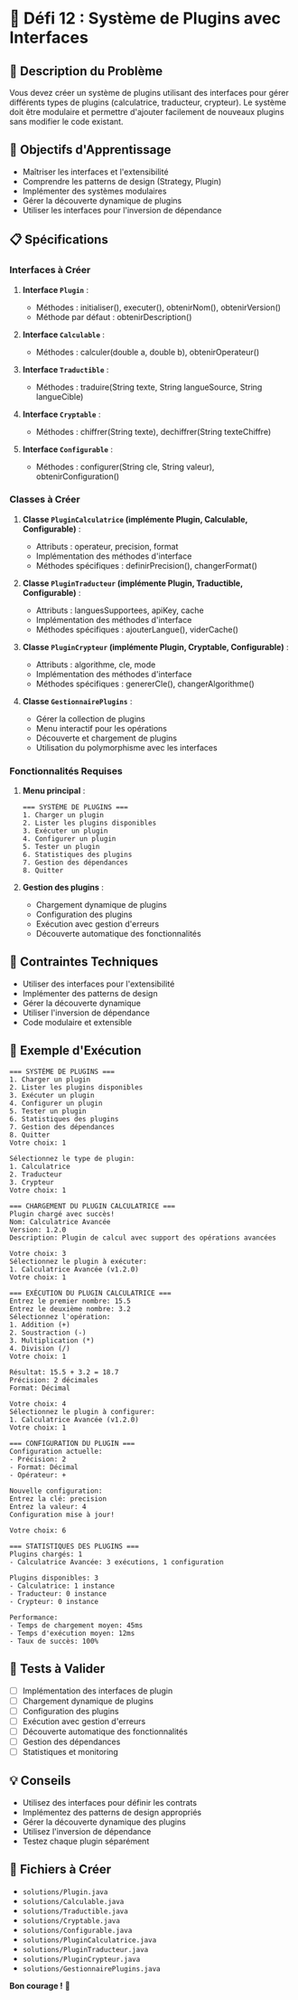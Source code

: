 # 🎯 Défi 12 : Système de Plugins avec Interfaces

## 📝 Description du Problème

Vous devez créer un système de plugins utilisant des interfaces pour gérer différents types de plugins (calculatrice, traducteur, crypteur). Le système doit être modulaire et permettre d'ajouter facilement de nouveaux plugins sans modifier le code existant.

## 🎯 Objectifs d'Apprentissage

- Maîtriser les interfaces et l'extensibilité
- Comprendre les patterns de design (Strategy, Plugin)
- Implémenter des systèmes modulaires
- Gérer la découverte dynamique de plugins
- Utiliser les interfaces pour l'inversion de dépendance

## 📋 Spécifications

### Interfaces à Créer

1. **Interface `Plugin`** :
   - Méthodes : initialiser(), executer(), obtenirNom(), obtenirVersion()
   - Méthode par défaut : obtenirDescription()

2. **Interface `Calculable`** :
   - Méthodes : calculer(double a, double b), obtenirOperateur()

3. **Interface `Traductible`** :
   - Méthodes : traduire(String texte, String langueSource, String langueCible)

4. **Interface `Cryptable`** :
   - Méthodes : chiffrer(String texte), dechiffrer(String texteChiffre)

5. **Interface `Configurable`** :
   - Méthodes : configurer(String cle, String valeur), obtenirConfiguration()

### Classes à Créer

1. **Classe `PluginCalculatrice` (implémente Plugin, Calculable, Configurable)** :
   - Attributs : operateur, precision, format
   - Implémentation des méthodes d'interface
   - Méthodes spécifiques : definirPrecision(), changerFormat()

2. **Classe `PluginTraducteur` (implémente Plugin, Traductible, Configurable)** :
   - Attributs : languesSupportees, apiKey, cache
   - Implémentation des méthodes d'interface
   - Méthodes spécifiques : ajouterLangue(), viderCache()

3. **Classe `PluginCrypteur` (implémente Plugin, Cryptable, Configurable)** :
   - Attributs : algorithme, cle, mode
   - Implémentation des méthodes d'interface
   - Méthodes spécifiques : genererCle(), changerAlgorithme()

4. **Classe `GestionnairePlugins`** :
   - Gérer la collection de plugins
   - Menu interactif pour les opérations
   - Découverte et chargement de plugins
   - Utilisation du polymorphisme avec les interfaces

### Fonctionnalités Requises

1. **Menu principal** :
   ```
   === SYSTÈME DE PLUGINS ===
   1. Charger un plugin
   2. Lister les plugins disponibles
   3. Exécuter un plugin
   4. Configurer un plugin
   5. Tester un plugin
   6. Statistiques des plugins
   7. Gestion des dépendances
   8. Quitter
   ```

2. **Gestion des plugins** :
   - Chargement dynamique de plugins
   - Configuration des plugins
   - Exécution avec gestion d'erreurs
   - Découverte automatique des fonctionnalités

## 🔧 Contraintes Techniques

- Utiliser des interfaces pour l'extensibilité
- Implémenter des patterns de design
- Gérer la découverte dynamique
- Utiliser l'inversion de dépendance
- Code modulaire et extensible

## 📝 Exemple d'Exécution

```
=== SYSTÈME DE PLUGINS ===
1. Charger un plugin
2. Lister les plugins disponibles
3. Exécuter un plugin
4. Configurer un plugin
5. Tester un plugin
6. Statistiques des plugins
7. Gestion des dépendances
8. Quitter
Votre choix: 1

Sélectionnez le type de plugin:
1. Calculatrice
2. Traducteur
3. Crypteur
Votre choix: 1

=== CHARGEMENT DU PLUGIN CALCULATRICE ===
Plugin chargé avec succès!
Nom: Calculatrice Avancée
Version: 1.2.0
Description: Plugin de calcul avec support des opérations avancées

Votre choix: 3
Sélectionnez le plugin à exécuter:
1. Calculatrice Avancée (v1.2.0)
Votre choix: 1

=== EXÉCUTION DU PLUGIN CALCULATRICE ===
Entrez le premier nombre: 15.5
Entrez le deuxième nombre: 3.2
Sélectionnez l'opération:
1. Addition (+)
2. Soustraction (-)
3. Multiplication (*)
4. Division (/)
Votre choix: 1

Résultat: 15.5 + 3.2 = 18.7
Précision: 2 décimales
Format: Décimal

Votre choix: 4
Sélectionnez le plugin à configurer:
1. Calculatrice Avancée (v1.2.0)
Votre choix: 1

=== CONFIGURATION DU PLUGIN ===
Configuration actuelle:
- Précision: 2
- Format: Décimal
- Opérateur: +

Nouvelle configuration:
Entrez la clé: precision
Entrez la valeur: 4
Configuration mise à jour!

Votre choix: 6

=== STATISTIQUES DES PLUGINS ===
Plugins chargés: 1
- Calculatrice Avancée: 3 exécutions, 1 configuration

Plugins disponibles: 3
- Calculatrice: 1 instance
- Traducteur: 0 instance
- Crypteur: 0 instance

Performance:
- Temps de chargement moyen: 45ms
- Temps d'exécution moyen: 12ms
- Taux de succès: 100%
```

## 🧪 Tests à Valider

- [ ] Implémentation des interfaces de plugin
- [ ] Chargement dynamique de plugins
- [ ] Configuration des plugins
- [ ] Exécution avec gestion d'erreurs
- [ ] Découverte automatique des fonctionnalités
- [ ] Gestion des dépendances
- [ ] Statistiques et monitoring

## 💡 Conseils

- Utilisez des interfaces pour définir les contrats
- Implémentez des patterns de design appropriés
- Gérer la découverte dynamique des plugins
- Utilisez l'inversion de dépendance
- Testez chaque plugin séparément

## 🎯 Fichiers à Créer

- `solutions/Plugin.java`
- `solutions/Calculable.java`
- `solutions/Traductible.java`
- `solutions/Cryptable.java`
- `solutions/Configurable.java`
- `solutions/PluginCalculatrice.java`
- `solutions/PluginTraducteur.java`
- `solutions/PluginCrypteur.java`
- `solutions/GestionnairePlugins.java`

**Bon courage !** 🚀
